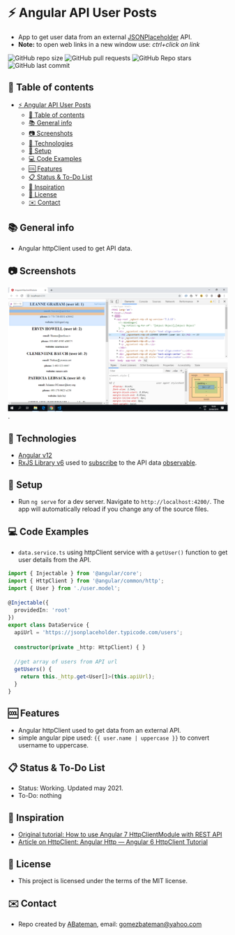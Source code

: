 # :zap: Angular API User Posts

* App to get user data from an external [JSONPlaceholder](https://jsonplaceholder.typicode.com) API.
* **Note:** to open web links in a new window use: _ctrl+click on link_

![GitHub repo size](https://img.shields.io/github/repo-size/AndrewJBateman/angular-httpclient-module?style=plastic)
![GitHub pull requests](https://img.shields.io/github/issues-pr/AndrewJBateman/angular-httpclient-module?style=plastic)
![GitHub Repo stars](https://img.shields.io/github/stars/AndrewJBateman/angular-httpclient-module?style=plastic)
![GitHub last commit](https://img.shields.io/github/last-commit/AndrewJBateman/angular-httpclient-module?style=plastic)

## :page_facing_up: Table of contents

* [:zap: Angular API User Posts](#zap-angular-api-user-posts)
  * [:page_facing_up: Table of contents](#page_facing_up-table-of-contents)
  * [:books: General info](#books-general-info)
  * [:camera: Screenshots](#camera-screenshots)
  * [:signal_strength: Technologies](#signal_strength-technologies)
  * [:floppy_disk: Setup](#floppy_disk-setup)
  * [:computer: Code Examples](#computer-code-examples)
  * [:cool: Features](#cool-features)
  * [:clipboard: Status & To-Do List](#clipboard-status--to-do-list)
  * [:clap: Inspiration](#clap-inspiration)
  * [:file_folder: License](#file_folder-license)
  * [:envelope: Contact](#envelope-contact)

## :books: General info

* Angular httpClient used to get API data.

## :camera: Screenshots

![Example screenshot](./img/users.png).

## :signal_strength: Technologies

* [Angular v12](https://angular.io/)
* [RxJS Library v6](https://angular.io/guide/rx-library) used to [subscribe](http://reactivex.io/documentation/operators/subscribe.html) to the API data [observable](http://reactivex.io/documentation/observable.html).

## :floppy_disk: Setup

* Run `ng serve` for a dev server. Navigate to `http://localhost:4200/`. The app will automatically reload if you change any of the source files.

## :computer: Code Examples

* `data.service.ts` using httpClient service with a `getUser()` function to get user details from the API.

```typescript
import { Injectable } from '@angular/core';
import { HttpClient } from '@angular/common/http';
import { User } from './user.model';

@Injectable({
  providedIn: 'root'
})
export class DataService {
  apiUrl = 'https://jsonplaceholder.typicode.com/users';

  constructor(private _http: HttpClient) { }

  //get array of users from API url
  getUsers() {
    return this._http.get<User[]>(this.apiUrl);
  }
}
```

## :cool: Features

* Angular httpClient used to get data from an external API.
* simple angular pipe used: `{{ user.name | uppercase }}` to convert username to uppercase.

## :clipboard: Status & To-Do List

* Status: Working. Updated may 2021.
* To-Do: nothing

## :clap: Inspiration

* [Original tutorial: How to use Angular 7 HttpClientModule with REST API](https://www.youtube.com/watch?v=yAT2HHusDDk)
* [Article on HttpClient: Angular Http — Angular 6 HttpClient Tutorial](https://www.techiediaries.com/angular-http-client/)

## :file_folder: License

* This project is licensed under the terms of the MIT license.

## :envelope: Contact

* Repo created by [ABateman](https://github.com/AndrewJBateman), email: gomezbateman@yahoo.com
